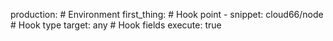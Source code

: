 <!-- layout:code post: deploy-hooks_use-a-snippet-deploy-hook -->


production: # Environment
    first_thing: # Hook point
      - snippet: cloud66/node # Hook type
        target: any # Hook fields
        execute: true
